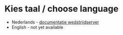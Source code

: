 Kies taal / choose language
===

* Nederlands - [documentatie wedstrijdserver](nl/index.md)
* English - not yet available
